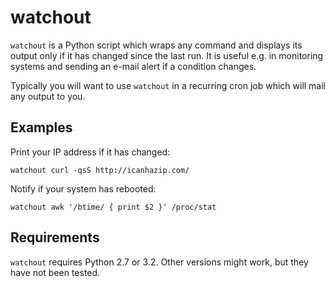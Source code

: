 watchout
========

``watchout`` is a Python script which wraps any command and displays its output 
only if it has changed since the last run. It is useful e.g. in monitoring 
systems and sending an e-mail alert if a condition changes.

Typically you will want to use ``watchout`` in a recurring cron job which will 
mail any output to you.

Examples
--------

Print your IP address if it has changed:

	watchout curl -qsS http://icanhazip.com/

Notify if your system has rebooted:

	watchout awk '/btime/ { print $2 }' /proc/stat

Requirements
------------

``watchout`` requires Python 2.7 or 3.2. Other versions might work, but they 
have not been tested.
